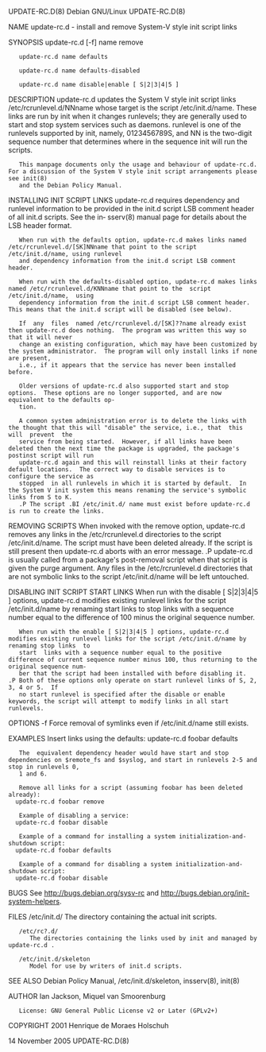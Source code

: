 UPDATE-RC.D(8)							       Debian GNU/Linux								UPDATE-RC.D(8)

NAME
       update-rc.d - install and remove System-V style init script links

SYNOPSIS
       update-rc.d [-f] name remove

       update-rc.d name defaults

       update-rc.d name defaults-disabled

       update-rc.d name disable|enable [ S|2|3|4|5 ]

DESCRIPTION
       update-rc.d  updates the System V style init script links /etc/rcrunlevel.d/NNname whose target is the script /etc/init.d/name.	These links are run by
       init when it changes runlevels; they are generally used to start and stop system services such as daemons.  runlevel is one of the runlevels  supported
       by init, namely, 0123456789S, and NN is the two-digit sequence number that determines where in the sequence init will run the scripts.

       This manpage documents only the usage and behaviour of update-rc.d.  For a discussion of the System V style init script arrangements please see init(8)
       and the Debian Policy Manual.

INSTALLING INIT SCRIPT LINKS
       update-rc.d  requires  dependency  and  runlevel information to be provided in the init.d script LSB comment header of all init.d scripts.  See the in‐
       sserv(8) manual page for details about the LSB header format.

       When run with the defaults option, update-rc.d makes links named /etc/rcrunlevel.d/[SK]NNname that point to the script /etc/init.d/name, using runlevel
       and dependency information from the init.d script LSB comment header.

       When run with the defaults-disabled option, update-rc.d makes links named /etc/rcrunlevel.d/KNNname that point to the  script  /etc/init.d/name,	 using
       dependency information from the init.d script LSB comment header.  This means that the init.d script will be disabled (see below).

       If  any	files  named /etc/rcrunlevel.d/[SK]??name already exist then update-rc.d does nothing.	The program was written this way so that it will never
       change an existing configuration, which may have been customized by the system administrator.  The program will only install links if none are present,
       i.e., if it appears that the service has never been installed before.

       Older versions of update-rc.d also supported start and stop options.  These options are no longer supported, and are now equivalent to the defaults op‐
       tion.

       A common system administration error is to delete the links with the thought that this will "disable" the service, i.e., that  this  will  prevent  the
       service from being started.  However, if all links have been deleted then the next time the package is upgraded, the package's postinst script will run
       update-rc.d again and this will reinstall links at their factory default locations.  The correct way to disable services is to configure the service as
       stopped	in all runlevels in which it is started by default.  In the System V init system this means renaming the service's symbolic links from S to K.
       .P The script .BI /etc/init.d/ name must exist before update-rc.d is run to create the links.

REMOVING SCRIPTS
       When invoked with the remove option, update-rc.d removes any links in the /etc/rcrunlevel.d directories to the  script  /etc/init.d/name.   The	script
       must have been deleted already.	If the script is still present then update-rc.d aborts with an error message.  .P update-rc.d is usually called from a
       package's post-removal script when that script is given the purge argument.  Any files in the /etc/rcrunlevel.d directories that are not symbolic links
       to the script /etc/init.d/name will be left untouched.

DISABLING INIT SCRIPT START LINKS
       When  run  with the disable [ S|2|3|4|5 ] options, update-rc.d modifies existing runlevel links for the script /etc/init.d/name by renaming start links
       to stop links with a sequence number equal to the difference of 100 minus the original sequence number.

       When run with the enable [ S|2|3|4|5 ] options, update-rc.d modifies existing runlevel links for the script /etc/init.d/name by renaming stop links  to
       start  links with a sequence number equal to the positive difference of current sequence number minus 100, thus returning to the original sequence num‐
       ber that the script had been installed with before disabling it.	 .P Both of these options only operate on start runlevel links of S, 2, 3, 4 or 5.  If
       no start runlevel is specified after the disable or enable keywords, the script will attempt to modify links in all start runlevels.

OPTIONS
       -f     Force removal of symlinks even if /etc/init.d/name still exists.

EXAMPLES
       Insert links using the defaults:
	  update-rc.d foobar defaults

       The  equivalent dependency header would have start and stop dependencies on $remote_fs and $syslog, and start in runlevels 2-5 and stop in runlevels 0,
       1 and 6.

       Remove all links for a script (assuming foobar has been deleted already):
	  update-rc.d foobar remove

       Example of disabling a service:
	  update-rc.d foobar disable

       Example of a command for installing a system initialization-and-shutdown script:
	  update-rc.d foobar defaults

       Example of a command for disabling a system initialization-and-shutdown script:
	  update-rc.d foobar disable

BUGS
       See http://bugs.debian.org/sysv-rc and http://bugs.debian.org/init-system-helpers.

FILES
       /etc/init.d/
	      The directory containing the actual init scripts.

       /etc/rc?.d/
	      The directories containing the links used by init and managed by update-rc.d .

       /etc/init.d/skeleton
	      Model for use by writers of init.d scripts.

SEE ALSO
       Debian Policy Manual,
       /etc/init.d/skeleton,
       insserv(8),
       init(8)

AUTHOR
       Ian Jackson, Miquel van Smoorenburg

       License: GNU General Public License v2 or Later (GPLv2+)

COPYRIGHT
       2001 Henrique de Moraes Holschuh

14 November 2005																UPDATE-RC.D(8)
